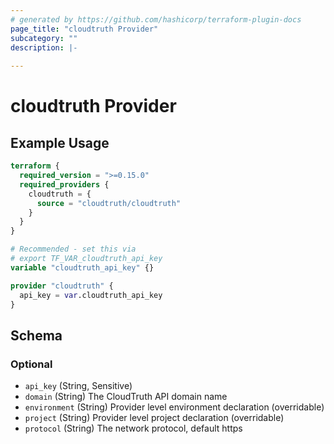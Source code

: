 ```yaml
---
# generated by https://github.com/hashicorp/terraform-plugin-docs
page_title: "cloudtruth Provider"
subcategory: ""
description: |-
  
---
```


# cloudtruth Provider



## Example Usage

```terraform
terraform {
  required_version = ">=0.15.0"
  required_providers {
    cloudtruth = {
      source = "cloudtruth/cloudtruth"
    }
  }
}

# Recommended - set this via
# export TF_VAR_cloudtruth_api_key
variable "cloudtruth_api_key" {}

provider "cloudtruth" {
  api_key = var.cloudtruth_api_key
}
```

<!-- schema generated by tfplugindocs -->
## Schema

### Optional

- `api_key` (String, Sensitive)
- `domain` (String) The CloudTruth API domain name
- `environment` (String) Provider level environment declaration (overridable)
- `project` (String) Provider level project declaration (overridable)
- `protocol` (String) The network protocol, default https
